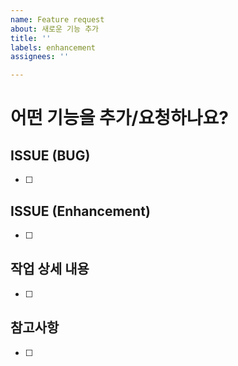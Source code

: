 ```yaml
---
name: Feature request
about: 새로운 기능 추가
title: ''
labels: enhancement
assignees: ''

---
```


# **어떤 기능을 추가/요청하나요?**

[//]: # ( A clear and concise description of what the problem is. Ex. I'm always frustrated when I can't find a way to do X. )

## ISSUE (BUG)

- [ ]

## ISSUE (Enhancement)

- [ ]

## 작업 상세 내용

- [ ]

## 참고사항

- [ ]
